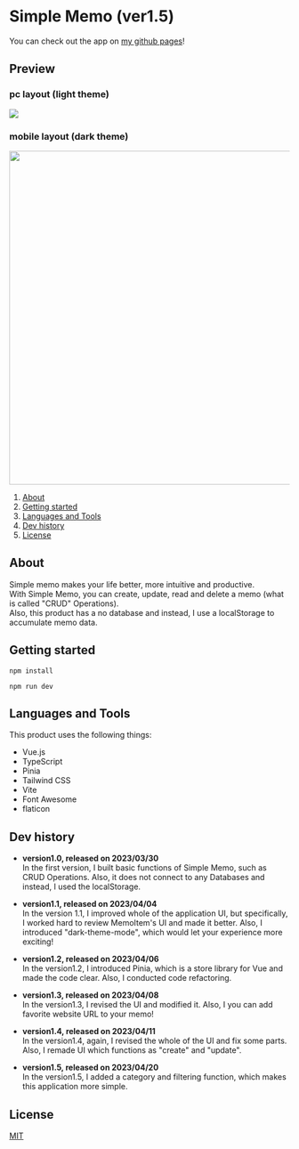 # Simple Memo (ver1.5)

You can check out the app on [my github pages](https://seiya-tagami.github.io/Simple-Memo/)!

## Preview

### pc layout (light theme)

<img src="https://user-images.githubusercontent.com/107479598/233389181-b8908749-aaaa-41e7-9673-ac17e70e2011.png"/>

### mobile layout (dark theme)

<img src="https://user-images.githubusercontent.com/107479598/233389973-5a48438f-bb67-42f4-8417-5a6c8ad67917.png" height="600"/>

1. [About](#About)
1. [Getting started](#Getting%20started)
1. [Languages and Tools](#Languages%20and%20Tools)
1. [Dev history](#Dev%20history)
1. [License](#License)

## About

Simple memo makes your life better, more intuitive and productive.  
With Simple Memo, you can create, update, read and delete a memo (what is called "CRUD" Operations).  
Also, this product has a no database and instead, I use a localStorage to accumulate memo data.

## Getting started

```
npm install
```

```
npm run dev
```

## Languages and Tools

This product uses the following things:

- Vue.js
- TypeScript
- Pinia
- Tailwind CSS
- Vite
- Font Awesome
- flaticon

## Dev history

- **version1.0, released on 2023/03/30**  
  In the first version, I built basic functions of Simple Memo, such as CRUD Operations. Also, it does not connect to any Databases and instead, I used the localStorage.

- **version1.1, released on 2023/04/04**  
  In the version 1.1, I improved whole of the application UI, but specifically, I worked hard to review MemoItem's UI and made it better. Also, I introduced "dark-theme-mode", which would let your experience more exciting!

- **version1.2, released on 2023/04/06**  
  In the version1.2, I introduced Pinia, which is a store library for Vue and made the code clear. Also, I conducted code refactoring.

- **version1.3, released on 2023/04/08**  
  In the version1.3, I revised the UI and modified it. Also, I you can add favorite website URL to your memo!

- **version1.4, released on 2023/04/11**  
  In the version1.4, again, I revised the whole of the UI and fix some parts. Also, I remade UI which functions as "create" and "update".

- **version1.5, released on 2023/04/20**  
  In the version1.5, I added a category and filtering function, which makes this application more simple.

## License

[MIT](https://choosealicense.com/licenses/mit/)
